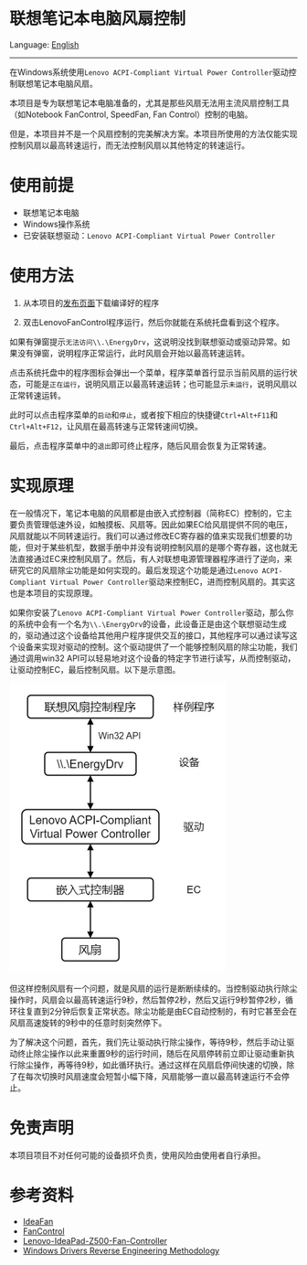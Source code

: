 # 联想笔记本电脑风扇控制

Language: [English](README.md)

---

在Windows系统使用`Lenovo ACPI-Compliant Virtual Power Controller`驱动控制联想笔记本电脑风扇。

本项目是专为联想笔记本电脑准备的，尤其是那些风扇无法用主流风扇控制工具（如Notebook FanControl, SpeedFan, Fan Control）控制的电脑。

但是，本项目并不是一个风扇控制的完美解决方案。本项目所使用的方法仅能实现控制风扇以最高转速运行，而无法控制风扇以其他特定的转速运行。

# 使用前提

- 联想笔记本电脑
- Windows操作系统
- 已安装联想驱动：`Lenovo ACPI-Compliant Virtual Power Controller`

# 使用方法

1. 从本项目的[发布页面](https://github.com/jiarandiana0307/Lenovo-Fan-Control/releases)下载编译好的程序

2. 双击LenovoFanControl程序运行，然后你就能在系统托盘看到这个程序。

如果有弹窗提示`无法访问\\.\EnergyDrv`，这说明没找到联想驱动或驱动异常。如果没有弹窗，说明程序正常运行，此时风扇会开始以最高转速运转。

点击系统托盘中的程序图标会弹出一个菜单，程序菜单首行显示当前风扇的运行状态，可能是`正在运行`，说明风扇正以最高转速运转；也可能显示`未运行`，说明风扇以正常转速运转。

此时可以点击程序菜单的`启动`和`停止`，或者按下相应的快捷键`Ctrl+Alt+F11`和`Ctrl+Alt+F12`，让风扇在最高转速与正常转速间切换。

最后，点击程序菜单中的`退出`即可终止程序，随后风扇会恢复为正常转速。

# 实现原理

在一般情况下，笔记本电脑的风扇都是由嵌入式控制器（简称EC）控制的，它主要负责管理低速外设，如触摸板、风扇等。因此如果EC给风扇提供不同的电压，风扇就能以不同转速运行。我们可以通过修改EC寄存器的值来实现我们想要的功能，但对于某些机型，数据手册中并没有说明控制风扇的是哪个寄存器，这也就无法直接通过EC来控制风扇了。然后，有人对联想电源管理器程序进行了逆向，来研究它的风扇除尘功能是如何实现的。最后发现这个功能是通过`Lenovo ACPI-Compliant Virtual Power Controller`驱动来控制EC，进而控制风扇的。其实这也是本项目的实现原理。

如果你安装了`Lenovo ACPI-Compliant Virtual Power Controller`驱动，那么你的系统中会有一个名为`\\.\EnergyDrv`的设备，此设备正是由这个联想驱动生成的，驱动通过这个设备给其他用户程序提供交互的接口，其他程序可以通过读写这个设备来实现对驱动的控制。这个驱动提供了一个能够控制风扇的除尘功能，我们通过调用win32 API可以轻易地对这个设备的特定字节进行读写，从而控制驱动，让驱动控制EC，最后控制风扇。以下是示意图。

![示意图](github/diagram-zh_CN.jpg)

但这样控制风扇有一个问题，就是风扇的运行是断断续续的。当控制驱动执行除尘操作时，风扇会以最高转速运行9秒，然后暂停2秒，然后又运行9秒暂停2秒，循环往复直到2分钟后恢复正常状态。除尘功能是由EC自动控制的，有时它甚至会在风扇高速旋转的9秒中的任意时刻突然停下。

为了解决这个问题，首先，我们先让驱动执行除尘操作，等待9秒，然后手动让驱动终止除尘操作以此来重置9秒的运行时间，随后在风扇停转前立即让驱动重新执行除尘操作，再等待9秒，如此循环执行。通过这样在风扇启停间快速的切换，除了在每次切换时风扇速度会短暂小幅下降，风扇能够一直以最高转速运行不会停止。

# 免责声明

本项目项目不对任何可能的设备损坏负责，使用风险由使用者自行承担。

# 参考资料

- [IdeaFan][IdeaFan]
- [FanControl][FanControl]
- [Lenovo-IdeaPad-Z500-Fan-Controller][Lenovo-IdeaPad-Z500-Fan-Controller]
- [Windows Drivers Reverse Engineering Methodology][windows-drivers-reverse-engineering-methodology]

[IdeaFan]: https://www.allstone.lt/ideafan/
[FanControl]: https://github.com/bitrate16/FanControl
[Lenovo-IdeaPad-Z500-Fan-Controller]: https://github.com/Soberia/Lenovo-IdeaPad-Z500-Fan-Controller
[windows-drivers-reverse-engineering-methodology]: https://voidsec.com/windows-drivers-reverse-engineering-methodology/
